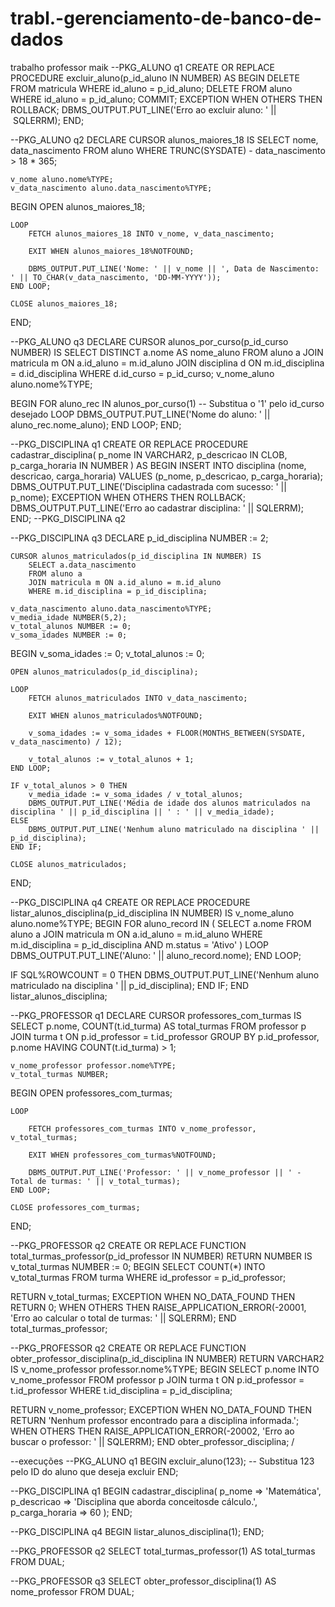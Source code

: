 # trabl.-gerenciamento-de-banco-de-dados
trabalho professor maik
--PKG_ALUNO q1
CREATE OR REPLACE PROCEDURE excluir_aluno(p_id_aluno IN NUMBER) AS
BEGIN
    DELETE FROM matricula WHERE id_aluno = p_id_aluno;
    DELETE FROM aluno WHERE id_aluno = p_id_aluno;
    COMMIT;
EXCEPTION
    WHEN OTHERS THEN
        ROLLBACK;
        DBMS_OUTPUT.PUT_LINE('Erro ao excluir aluno: ' || SQLERRM);
END;


--PKG_ALUNO q2
DECLARE
    CURSOR alunos_maiores_18 IS
        SELECT nome, data_nascimento
        FROM aluno
        WHERE TRUNC(SYSDATE) - data_nascimento > 18 * 365;

    v_nome aluno.nome%TYPE;
    v_data_nascimento aluno.data_nascimento%TYPE;
BEGIN
    OPEN alunos_maiores_18;

    LOOP
        FETCH alunos_maiores_18 INTO v_nome, v_data_nascimento;
        
        EXIT WHEN alunos_maiores_18%NOTFOUND;
        
        DBMS_OUTPUT.PUT_LINE('Nome: ' || v_nome || ', Data de Nascimento: ' || TO_CHAR(v_data_nascimento, 'DD-MM-YYYY'));
    END LOOP;
    
    CLOSE alunos_maiores_18;
END;

--PKG_ALUNO q3
DECLARE
   CURSOR alunos_por_curso(p_id_curso NUMBER) IS
      SELECT DISTINCT a.nome AS nome_aluno
      FROM aluno a
      JOIN matricula m ON a.id_aluno = m.id_aluno
      JOIN disciplina d ON m.id_disciplina = d.id_disciplina
      WHERE d.id_curso = p_id_curso;
   v_nome_aluno aluno.nome%TYPE;

BEGIN
   FOR aluno_rec IN alunos_por_curso(1) -- Substitua o '1' pelo id_curso desejado
   LOOP
      DBMS_OUTPUT.PUT_LINE('Nome do aluno: ' || aluno_rec.nome_aluno);
   END LOOP;
END;

--PKG_DISCIPLINA q1
CREATE OR REPLACE PROCEDURE cadastrar_disciplina(
    p_nome IN VARCHAR2,
    p_descricao IN CLOB,
    p_carga_horaria IN NUMBER
) AS
BEGIN
    INSERT INTO disciplina (nome, descricao, carga_horaria)
    VALUES (p_nome, p_descricao, p_carga_horaria);
    DBMS_OUTPUT.PUT_LINE('Disciplina cadastrada com sucesso: ' || p_nome);
EXCEPTION
    WHEN OTHERS THEN
        ROLLBACK;
        DBMS_OUTPUT.PUT_LINE('Erro ao cadastrar disciplina: ' || SQLERRM);
END;
--PKG_DISCIPLINA q2

--PKG_DISCIPLINA q3
DECLARE
    p_id_disciplina NUMBER := 2;

    CURSOR alunos_matriculados(p_id_disciplina IN NUMBER) IS
        SELECT a.data_nascimento
        FROM aluno a
        JOIN matricula m ON a.id_aluno = m.id_aluno
        WHERE m.id_disciplina = p_id_disciplina;

    v_data_nascimento aluno.data_nascimento%TYPE;
    v_media_idade NUMBER(5,2);
    v_total_alunos NUMBER := 0;
    v_soma_idades NUMBER := 0;
BEGIN
    v_soma_idades := 0;
    v_total_alunos := 0;

    OPEN alunos_matriculados(p_id_disciplina);

    LOOP
        FETCH alunos_matriculados INTO v_data_nascimento;

        EXIT WHEN alunos_matriculados%NOTFOUND;

        v_soma_idades := v_soma_idades + FLOOR(MONTHS_BETWEEN(SYSDATE, v_data_nascimento) / 12);

        v_total_alunos := v_total_alunos + 1;
    END LOOP;

    IF v_total_alunos > 0 THEN
        v_media_idade := v_soma_idades / v_total_alunos;
        DBMS_OUTPUT.PUT_LINE('Média de idade dos alunos matriculados na disciplina ' || p_id_disciplina || ' : ' || v_media_idade);
    ELSE
        DBMS_OUTPUT.PUT_LINE('Nenhum aluno matriculado na disciplina ' || p_id_disciplina);
    END IF;

    CLOSE alunos_matriculados;
END;

--PKG_DISCIPLINA q4
CREATE OR REPLACE PROCEDURE listar_alunos_disciplina(p_id_disciplina IN NUMBER) IS
   v_nome_aluno aluno.nome%TYPE;
BEGIN
   FOR aluno_record IN (
      SELECT a.nome
      FROM aluno a
      JOIN matricula m ON a.id_aluno = m.id_aluno
      WHERE m.id_disciplina = p_id_disciplina AND m.status = 'Ativo'
   )
   LOOP
      DBMS_OUTPUT.PUT_LINE('Aluno: ' || aluno_record.nome);
   END LOOP;

   IF SQL%ROWCOUNT = 0 THEN
      DBMS_OUTPUT.PUT_LINE('Nenhum aluno matriculado na disciplina ' || p_id_disciplina);
   END IF;
END listar_alunos_disciplina;

--PKG_PROFESSOR q1
DECLARE
    CURSOR professores_com_turmas IS
        SELECT p.nome, COUNT(t.id_turma) AS total_turmas
        FROM professor p
        JOIN turma t ON p.id_professor = t.id_professor
        GROUP BY p.id_professor, p.nome
        HAVING COUNT(t.id_turma) > 1;

    v_nome_professor professor.nome%TYPE;
    v_total_turmas NUMBER;

BEGIN
    OPEN professores_com_turmas;

    LOOP

        FETCH professores_com_turmas INTO v_nome_professor, v_total_turmas;

        EXIT WHEN professores_com_turmas%NOTFOUND;

        DBMS_OUTPUT.PUT_LINE('Professor: ' || v_nome_professor || ' - Total de turmas: ' || v_total_turmas);
    END LOOP;

    CLOSE professores_com_turmas;
END;

--PKG_PROFESSOR q2
CREATE OR REPLACE FUNCTION total_turmas_professor(p_id_professor IN NUMBER)
   RETURN NUMBER
IS
   v_total_turmas NUMBER := 0;
BEGIN
   SELECT COUNT(*)
   INTO v_total_turmas
   FROM turma
   WHERE id_professor = p_id_professor;

   RETURN v_total_turmas;
EXCEPTION
   WHEN NO_DATA_FOUND THEN
      RETURN 0;
   WHEN OTHERS THEN
      RAISE_APPLICATION_ERROR(-20001, 'Erro ao calcular o total de turmas: ' || SQLERRM);
END total_turmas_professor;

--PKG_PROFESSOR q2
CREATE OR REPLACE FUNCTION obter_professor_disciplina(p_id_disciplina IN NUMBER)
   RETURN VARCHAR2
IS
   v_nome_professor professor.nome%TYPE;
BEGIN
   SELECT p.nome
   INTO v_nome_professor
   FROM professor p
   JOIN turma t ON p.id_professor = t.id_professor
   WHERE t.id_disciplina = p_id_disciplina;

   RETURN v_nome_professor;
EXCEPTION
   WHEN NO_DATA_FOUND THEN
      RETURN 'Nenhum professor encontrado para a disciplina informada.';
   WHEN OTHERS THEN
      RAISE_APPLICATION_ERROR(-20002, 'Erro ao buscar o professor: ' || SQLERRM);
END obter_professor_disciplina;
/


--execuções
--PKG_ALUNO q1
BEGIN
    excluir_aluno(123);  -- Substitua 123 pelo ID do aluno que deseja excluir
END;

--PKG_DISCIPLINA q1
BEGIN
    cadastrar_disciplina(
        p_nome => 'Matemática',
        p_descricao => 'Disciplina que aborda conceitosde cálculo.',
        p_carga_horaria => 60
    );
END;

--PKG_DISCIPLINA q4
BEGIN
   listar_alunos_disciplina(1);
END;

--PKG_PROFESSOR q2
SELECT total_turmas_professor(1) AS total_turmas
FROM DUAL;

--PKG_PROFESSOR q3
SELECT obter_professor_disciplina(1) AS nome_professor
FROM DUAL;
